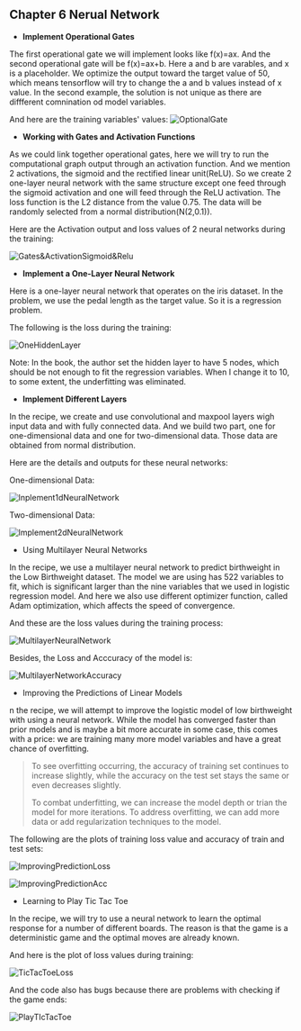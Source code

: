 ## Chapter 6 Nerual Network

* **Implement Operational Gates**

The first operational gate we will implement looks like f(x)=ax. And the second operational gate will be f(x)=ax+b. Here a and b are varables, and x is a placeholder. We optimize the output toward the target value of 50, which means tensorflow will try to change the a and b values instead of x value. In the second example, the solution is not unique as there are diffferent comnination od model variables. 

And here are the training variables' values:
![OptionalGate](Image/OperationalGate.png)

* **Working with Gates and Activation Functions**

As we could link together operational gates, here we will try to run the computational graph output through an activation function. And we mention 2 activations, the sigmoid and the rectified linear unit(ReLU). So we create 2 one-layer neural network with the same structure except one feed through the sigmoid activation and one will feed through the ReLU activation. The loss function is the L2 distance from the value 0.75. The data will be randomly selected from a normal distribution(N(2,0.1)).  

Here are the Activation output and loss values of 2 neural networks during the training:

![Gates&ActivationSigmoid&Relu](Image/Gates&ActivationSigmoid&Relu.png)

* **Implement a One-Layer Neural Network**

Here is a one-layer neural network that operates on the iris dataset. In the problem, we use the pedal length as the target value. So it is a regression problem. 

The following is the loss during the training:

![OneHiddenLayer](Image/OneHiddenLayer.png)

Note: In the book, the author set the hidden layer to have 5 nodes, which should be not enough to fit the regression variables. When I change it to 10, to some extent, the underfitting was eliminated.

* **Implement Different Layers**

In the recipe, we create and use convolutional and maxpool layers wigh input data and with fully connected data. And we build two part, one for one-dimensional data and one for two-dimensional data. Those data are obtained from normal distribution.

Here are the details and outputs for these neural networks:

One-dimensional Data:

![Inplement1dNeuralNetwork](Image/Inplement1dNeuralNetwork.png)

Two-dimensional Data:

![Implement2dNeuralNetwork](Image/Implement2dNeuralNetwork.png)

* Using Multilayer Neural Networks

In the recipe, we use a multilayer neural network to predict birthweight in the Low Birthweight dataset. The model we are using has 522 variables to fit, which is significant larger than the nine variables that we used in logistic regression model. And here we also use different optimizer function, called Adam optimization, which affects the speed of convergence.

And these are the loss values during the training process:

![MultilayerNeuralNetwork](Image/MultilayerNeuralNetwork.png)

Besides, the Loss and Acccuracy of the model is:

![MultilayerNetworkAccuracy](Image/MultilayerNetworkAccuracy.png)

* Improving the Predictions of Linear Models

n the recipe, we will attempt to improve the logistic model of low birthweight with using a neural network. While the model has converged faster than prior models and is maybe a bit more accurate in some case, this comes with a price: we are training many more model variables and have a great chance of overfitting. 

> To see overfitting occurring, the accuracy of training set continues to increase slightly, while the accuracy on the test set stays the same or even decreases slightly. 
>
>To combat underfitting, we can increase the model depth or trian the model for more iterations. To address overfitting, we can add more data or add regularization techniques to the model.

The following are the plots of training loss value and accuracy of train and test sets:

![ImprovingPredictionLoss](Image/ImprovingPredictionLoss.png)

![ImprovingPredictionAcc](Image/ImprovingPredictionAcc.png)

* Learning to Play Tic Tac Toe

In the recipe, we will try to use a neural network to learn the optimal response for a number of different boards. The reason is that the game is a deterministic game and the optimal moves are already known.

And here is the plot of loss values during training:

![TicTacToeLoss](Image/TicTacToeLoss.png)

And the code also has bugs because there are problems with checking if the game ends:

![PlayTIcTacToe](Image/PlayTIcTacToe.png)